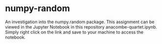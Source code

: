 # numpy-random
An investigation into the numpy.random package.
This assignment can be viewed in the Jupyter Notebook in this repository anacombe-quartet.ipynb. Simply right click on the link and save to your machine to access the notebook.

